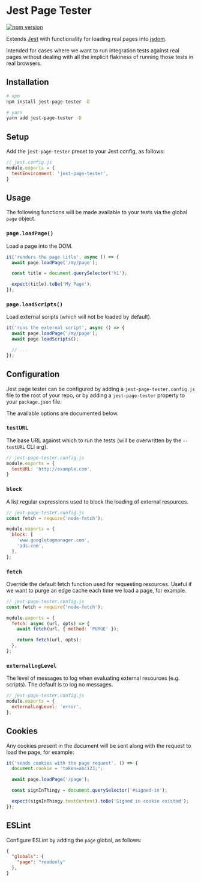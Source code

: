 # Jest Page Tester

[![npm version](https://badge.fury.io/js/jest-page-tester.svg)](https://badge.fury.io/js/jest-page-tester)

Extends [Jest](https://github.com/facebook/jest) with functionality for loading
real pages into [jsdom](https://github.com/jsdom/jsdom).

Intended for cases where we want to run integration tests against real pages
without dealing with all the implicit flakiness of running those tests in real
browsers.

## Installation

```sh
# npm
npm install jest-page-tester -D

# yarn
yarn add jest-page-tester -D
```

## Setup

Add the `jest-page-tester` preset to your Jest config, as follows:

```js
// jest.config.js
module.exports = {
  testEnvironment: 'jest-page-tester',
}
```

## Usage

The following functions will be made available to your tests via the global `page` object.

### `page.loadPage()`

Load a page into the DOM.

```js
it('renders the page title', async () => {
  await page.loadPage('/my/page');

  const title = document.querySelector('h1');

  expect(title).toBe('My Page');
});
```

### `page.loadScripts()`

Load external scripts (which will not be loaded by default).

```js
it('runs the external script', async () => {
  await page.loadPage('/my/page');
  await page.loadScripts();

  // ...
});
```

## Configuration

Jest page tester can be configured by adding a `jest-page-tester.config.js`
file to the root of your repo, or by adding a `jest-page-tester` property
to your `package.json` file.

The available options are documented below.

### `testURL`

The base URL against which to run the tests (will be overwritten by the `--testURL` CLI arg).

```js
// jest-page-tester.config.js
module.exports = {
  testURL: 'http://example.com',
}
```

### `block`

A list regular expressions used to block the loading of external resources.

```js
// jest-page-tester.config.js
const fetch = require('node-fetch');

module.exports = {
  block: [
    'www.googletagmanager.com',
    'ads.com',
  ],
};
```

### `fetch`

Override the default fetch function used for requesting resources. Useful if
we want to purge an edge cache each time we load a page, for example.

```js
// jest-page-tester.config.js
const fetch = require('node-fetch');

module.exports = {
  fetch: async (url, opts) => {
    await fetch(url, { method: 'PURGE' });

    return fetch(url, opts);
  },
};
```

### `externalLogLevel`

The level of messages to log when evaluating external resources (e.g. scripts).
The default is to log no messages.

```js
// jest-page-tester.config.js
module.exports = {
  externalLogLevel: 'error',
};
```

## Cookies

Any cookies present in the document will be sent along with the request to load
the page, for example:

```js
it('sends cookies with the page request', () => {
  document.cookie = 'token=abc123;';

  await page.loadPage('/page');

  const signInThingy = document.querySelector('#signed-in');

  expect(signInThingy.textContent).toBe('Signed in cookie existed');
});
```

## ESLint

Configure ESLint by adding the `page` global, as follows:

```json
{
  "globals": {
    "page": "readonly"
  },
}
```
